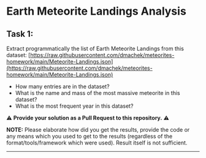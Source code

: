 # Earth Meteorite Landings Analysis

## Task 1:
Extract programmatically the list of Earth Meteorite Landings from this dataset: [https://raw.githubusercontent.com/dmachek/meteorites-homework/main/Meteorite-Landings.json](https://raw.githubusercontent.com/dmachek/meteorites-homework/main/Meteorite-Landings.json)  
- How many entries are in the dataset?  
- What is the name and mass of the most massive meteorite in this dataset?  
- What is the most frequent year in this dataset?  

⚠️ **Provide your solution as a Pull Request to this repository.** ⚠️

**NOTE:** Please elaborate how did you get the results, provide the code or any means which you used to get to the results (regardless of the format/tools/framework which were used). Result itself is not sufficient.

---
